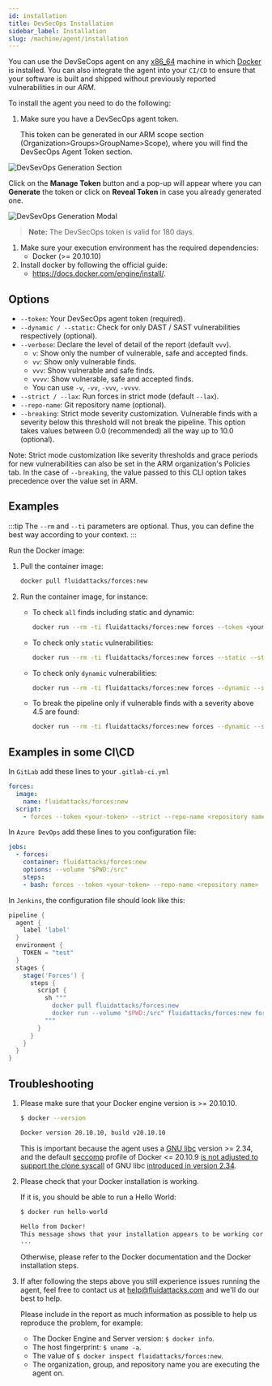 ```yaml
---
id: installation
title: DevSecOps Installation
sidebar_label: Installation
slug: /machine/agent/installation
---
```


You can use the DevSeCops agent
on any [x86_64](https://en.wikipedia.org/wiki/X86-64)
machine in which [Docker](https://www.docker.com/) is installed.
You can also integrate the agent
into your `CI/CD` to ensure
that your software is built and shipped
without previously reported vulnerabilities
in our _ARM_.

To install the agent
you need to do the following:

1. Make sure you have
   a DevSecOps agent token.

   This token can be generated
   in our ARM scope section
   (Organization>Groups>GroupName>Scope),
   where you will find
   the DevSecOps Agent Token section.

![DevSevOps Generation Section](https://res.cloudinary.com/fluid-attacks/image/upload/v1663687225/docs/machine/agent/installation/dev_token_section.png)

Click on the **Manage Token** button
and a pop-up will appear
where you can **Generate** the token
or click on **Reveal Token**
in case you already generated one.

![DevSevOps Generation Modal](https://res.cloudinary.com/fluid-attacks/image/upload/v1663687225/docs/machine/agent/installation/manage_toke.png)

> **Note:** The DevSecOps token is valid for 180 days.

1. Make sure your execution environment
   has the required dependencies:
   - Docker (>= 20.10.10)
1. Install docker by following
   the official guide:
   - <https://docs.docker.com/engine/install/>.

## Options

- `--token`: Your DevSecOps agent token (required).
- `--dynamic / --static`: Check for only DAST / SAST vulnerabilities
  respectively (optional).
- `--verbose`: Declare the level of detail of the report (default `vvv`).
  - `v`: Show only the number of vulnerable, safe and accepted finds.
  - `vv`: Show only vulnerable finds.
  - `vvv`: Show vulnerable and safe finds.
  - `vvvv`: Show vulnerable, safe and accepted finds.
  - You can use `-v`, `-vv`, `-vvv`, `-vvvv`.
- `--strict / --lax`: Run forces in strict mode (default `--lax`).
- `--repo-name`: Git repository name (optional).
- `--breaking`: Strict mode severity customization.
  Vulnerable finds
  with a severity below this threshold
  will not break the pipeline.
  This option takes values
  between 0.0 (recommended) all the way up to 10.0 (optional).

Note: Strict mode customization like severity thresholds
and grace periods for new vulnerabilities
can also be set in the ARM organization's Policies tab.
In the case of `--breaking`,
the value passed to this CLI option takes
precedence over the value set in ARM.

## Examples

:::tip
The `--rm` and
`--ti` parameters are optional.
Thus, you can define the best way according to your context.
:::

Run the Docker image:

1. Pull the container image:

   ```sh
   docker pull fluidattacks/forces:new
   ```

1. Run the container image, for instance:

   - To check `all` finds including static and dynamic:

     ```sh
     docker run --rm -ti fluidattacks/forces:new forces --token <your-token> -vvv
     ```

   - To check only `static` vulnerabilities:

     ```sh
     docker run --rm -ti fluidattacks/forces:new forces --static --strict --token <your-token>
     ```

   - To check only `dynamic` vulnerabilities:

     ```sh
     docker run --rm -ti fluidattacks/forces:new forces --dynamic --strict --token <your-token>
     ```

   - To break the pipeline only if vulnerable finds
     with a severity above 4.5 are found:

     ```sh
     docker run --rm -ti fluidattacks/forces:new forces --dynamic --strict --token <your-token> --breaking 4.5
     ```

## Examples in some CI\CD

In `GitLab` add these lines to your `.gitlab-ci.yml`

```yaml
forces:
  image:
    name: fluidattacks/forces:new
  script:
    - forces --token <your-token> --strict --repo-name <repository name>
```

In `Azure DevOps` add these lines to you configuration file:

```yaml
jobs:
  - forces:
    container: fluidattacks/forces:new
    options: --volume "$PWD:/src"
    steps:
    - bash: forces --token <your-token> --repo-name <repository name>
```

In `Jenkins`, the configuration file should look like this:

```groovy
pipeline {
  agent {
    label 'label'
  }
  environment {
    TOKEN = "test"
  }
  stages {
    stage('Forces') {
      steps {
        script {
          sh """
            docker pull fluidattacks/forces:new
            docker run --volume "$PWD:/src" fluidattacks/forces:new forces --token ${TOKEN} --repo-name <repository name>
          """
        }
      }
    }
  }
}
```

## Troubleshooting

1. Please make sure that your Docker engine version is >= 20.10.10.

   ```sh
   $ docker --version

   Docker version 20.10.10, build v20.10.10
   ```

   This is important because the agent
   uses a [GNU libc](https://www.gnu.org/software/libc/) version >= 2.34,
   and the
   default [seccomp](https://en.wikipedia.org/wiki/Seccomp) profile
   of Docker <= 20.10.9
   [is not adjusted to support the clone syscall](https://github.com/moby/moby/blob/v20.10.9/profiles/seccomp/default.json)
   of GNU libc
   [introduced in version 2.34](https://sourceware.org/git/?p=glibc.git;a=commit;h=d8ea0d0168b190bdf138a20358293c939509367f).

1. Please check that your Docker installation is working.

   If it is, you should be able to run a Hello World:

   ```sh
   $ docker run hello-world

   Hello from Docker!
   This message shows that your installation appears to be working correctly.
   ...
   ```

   Otherwise,
   please refer to the Docker documentation
   and the Docker installation steps.

1. If after following the steps above
   you still experience issues running the agent,
   feel free to contact us at [help@fluidattacks.com](mailto:help@fluidattacks.com)
   and we'll do our best to help.

   Please include in the report as much information as possible
   to help us reproduce the problem, for example:

   - The Docker Engine and Server version: `$ docker info`.
   - The host fingerprint: `$ uname -a`.
   - The value of `$ docker inspect fluidattacks/forces:new`.
   - The organization, group, and repository name you are executing the agent on.
